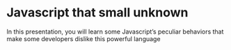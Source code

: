 # Javascript that small unknown

In this presentation, you will learn some Javascript’s peculiar behaviors that make some developers dislike this powerful language
